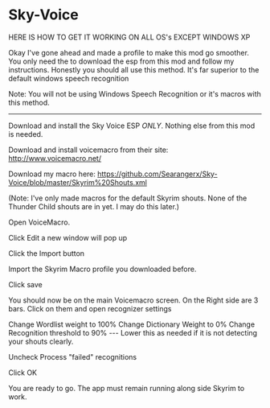 # Sky-Voice
HERE IS HOW TO GET IT WORKING ON ALL OS's EXCEPT WINDOWS XP

Okay I've gone ahead and made a profile to make this mod go smoother. You only need the to download the esp from this mod and follow my instructions. Honestly you should all use this method. It's far superior to the default windows speech recognition 

Note: You will not be using Windows Speech Recognition or it's macros with this method.

--------------------------------------

Download and install the Sky Voice ESP *ONLY*. Nothing else from this mod is needed.

Download and install voicemacro from their site: http://www.voicemacro.net/

Download my macro here: https://github.com/Searangerx/Sky-Voice/blob/master/Skyrim%20Shouts.xml

(Note: I've only made macros for the default Skyrim shouts. None of the Thunder Child shouts are in yet. I may do this later.)

Open VoiceMacro.

Click Edit a new window will pop up

Click the Import button

Import the Skyrim Macro profile you downloaded before.

Click save 

You should now be on the main Voicemacro screen. On the Right side are 3 bars. Click on them and open recognizer settings

Change Wordlist weight to 100%
Change Dictionary Weight to 0%
Change Recognition threshold to 90% --- Lower this as needed if it is not detecting your shouts clearly.

Uncheck Process "failed" recognitions

Click OK

You are ready to go. The app must remain running along side Skyrim to work.

